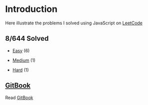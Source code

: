 # Introduction

Here illustrate the problems I solved using JavaScript on [LeetCode](https://leetcode.com/)

## 8/644 Solved

* [Easy](/easy.md) (6)

* [Medium](/medium.md) (1)

* [Hard](/hard.md) (1)

## [GitBook](https://rubychi1.gitbooks.io/leetcode/)

Read [GitBook](https://rubychi1.gitbooks.io/leetcode/)